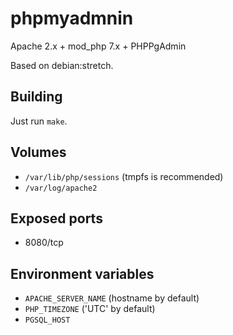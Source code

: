 # phpmyadmnin

Apache 2.x + mod\_php 7.x + PHPPgAdmin

Based on debian:stretch.

## Building

Just run `make`.

## Volumes

* `/var/lib/php/sessions` (tmpfs is recommended)
* `/var/log/apache2`

## Exposed ports

* 8080/tcp

## Environment variables

* `APACHE_SERVER_NAME` (hostname by default)
* `PHP_TIMEZONE` ('UTC' by default)
* `PGSQL_HOST`
